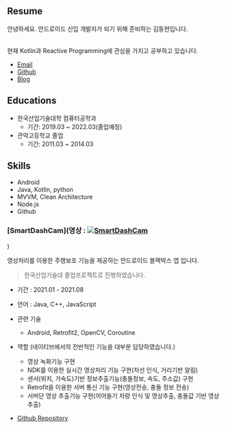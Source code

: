 
## Resume

안녕하세요. 안드로이드 신입 개발자가 되기 위해 준비하는 김동현입니다.

<br>
현재 Kotlin과 Reactive Programming에 관심을 가지고 공부하고 있습니다.

- [Email](mailto:dhkim0405@kpu.ac.kr)
- [Github](https://github.com/donghyun-Kim0405)
- [Blog](https://dhkim0405.tistory.com)


## **Educations**

- 한국산업기술대학 컴퓨터공학과
  - 기간: 2019.03 ~ 2022.03(졸업예정)
- 관악고등학교 졸업
  - 기간: 2011.03 ~ 2014.03

## **Skills**

- Android 
- Java, Kotlin, python
- MVVM, Clean Architecture
- Node.js
- Github


### [SmartDashCam](영상 : [![SmartDashCam](http://youtu.be/WMItNZCkCHg/1.jpg)](https://youtu.be/WMItNZCkCHg) 
)

영상처리를 이용한 주행보조 기능을 제공하는 안드로이드 블랙박스 앱 입니다.

> 한국산업기술대 졸업프로젝트로 진행하였습니다.

- 기간 : 2021.01 - 2021.08
- 언어 : Java, C++, JavaScript
- 관련 기술
  - Android, Retrofit2, OpenCV, Coroutine

- 역할 (네이티브에서의 전반적인 기능을 대부분 담당하였습니다.)
  - 영상 녹화기능 구현
  - NDK를 이용한 실시간 영상처리 기능 구현(차선 인식, 거리기반 알림)
  - 센서(위치, 가속도)기반 정보추출기능(충돌정보, 속도, 주소값) 구현
  - Retrofit을 이용한 서버 통신 기능 구현(영상전송, 충돌 정보 전송)
  - 서버단 영상 추출기능 구현(끼어들기 차량 인식 및 영상추출, 충돌값 기반 영상 추출)  
- [Github Repository](https://github.com/donghyun-Kim0405/SmartDashCam)



